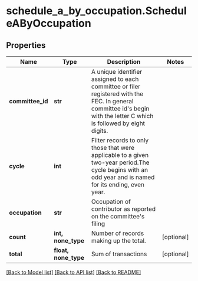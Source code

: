 # schedule_a_by_occupation.ScheduleAByOccupation

## Properties
Name | Type | Description | Notes
------------ | ------------- | ------------- | -------------
**committee_id** | **str** |  A unique identifier assigned to each committee or filer registered with the FEC. In general committee id&#39;s begin with the letter C which is followed by eight digits.  |
**cycle** | **int** |  Filter records to only those that were applicable to a given two-year period.The cycle begins with an odd year and is named for its ending, even year.  |
**occupation** | **str** | Occupation of contributor as reported on the committee&#39;s filing |
**count** | **int, none_type** |  Number of records making up the total.  | [optional]
**total** | **float, none_type** | Sum of transactions | [optional]

[[Back to Model list]](../README.md#documentation-for-models) [[Back to API list]](../README.md#documentation-for-api-endpoints) [[Back to README]](../README.md)
